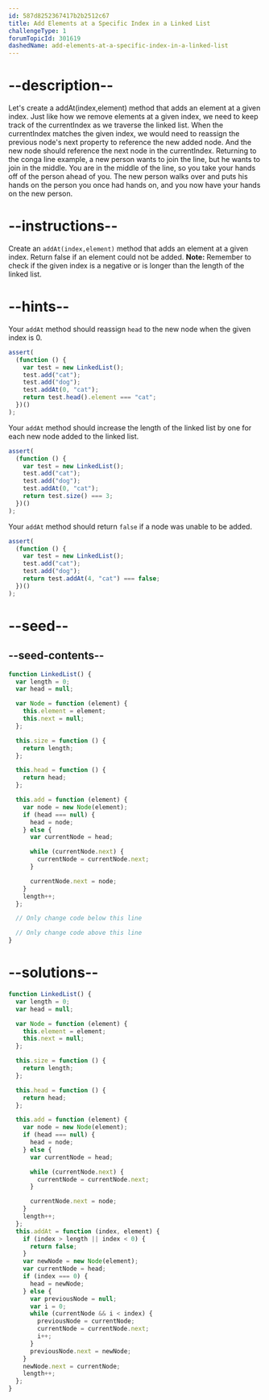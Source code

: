 ```yaml
---
id: 587d8252367417b2b2512c67
title: Add Elements at a Specific Index in a Linked List
challengeType: 1
forumTopicId: 301619
dashedName: add-elements-at-a-specific-index-in-a-linked-list
---
```


# --description--

Let's create a addAt(index,element) method that adds an element at a given index. Just like how we remove elements at a given index, we need to keep track of the currentIndex as we traverse the linked list. When the currentIndex matches the given index, we would need to reassign the previous node's next property to reference the new added node. And the new node should reference the next node in the currentIndex. Returning to the conga line example, a new person wants to join the line, but he wants to join in the middle. You are in the middle of the line, so you take your hands off of the person ahead of you. The new person walks over and puts his hands on the person you once had hands on, and you now have your hands on the new person.

# --instructions--

Create an `addAt(index,element)` method that adds an element at a given index. Return false if an element could not be added. **Note:** Remember to check if the given index is a negative or is longer than the length of the linked list.

# --hints--

Your `addAt` method should reassign `head` to the new node when the given index is 0.

```js
assert(
  (function () {
    var test = new LinkedList();
    test.add("cat");
    test.add("dog");
    test.addAt(0, "cat");
    return test.head().element === "cat";
  })()
);
```

Your `addAt` method should increase the length of the linked list by one for each new node added to the linked list.

```js
assert(
  (function () {
    var test = new LinkedList();
    test.add("cat");
    test.add("dog");
    test.addAt(0, "cat");
    return test.size() === 3;
  })()
);
```

Your `addAt` method should return `false` if a node was unable to be added.

```js
assert(
  (function () {
    var test = new LinkedList();
    test.add("cat");
    test.add("dog");
    return test.addAt(4, "cat") === false;
  })()
);
```

# --seed--

## --seed-contents--

```js
function LinkedList() {
  var length = 0;
  var head = null;

  var Node = function (element) {
    this.element = element;
    this.next = null;
  };

  this.size = function () {
    return length;
  };

  this.head = function () {
    return head;
  };

  this.add = function (element) {
    var node = new Node(element);
    if (head === null) {
      head = node;
    } else {
      var currentNode = head;

      while (currentNode.next) {
        currentNode = currentNode.next;
      }

      currentNode.next = node;
    }
    length++;
  };

  // Only change code below this line

  // Only change code above this line
}
```

# --solutions--

```js
function LinkedList() {
  var length = 0;
  var head = null;

  var Node = function (element) {
    this.element = element;
    this.next = null;
  };

  this.size = function () {
    return length;
  };

  this.head = function () {
    return head;
  };

  this.add = function (element) {
    var node = new Node(element);
    if (head === null) {
      head = node;
    } else {
      var currentNode = head;

      while (currentNode.next) {
        currentNode = currentNode.next;
      }

      currentNode.next = node;
    }
    length++;
  };
  this.addAt = function (index, element) {
    if (index > length || index < 0) {
      return false;
    }
    var newNode = new Node(element);
    var currentNode = head;
    if (index === 0) {
      head = newNode;
    } else {
      var previousNode = null;
      var i = 0;
      while (currentNode && i < index) {
        previousNode = currentNode;
        currentNode = currentNode.next;
        i++;
      }
      previousNode.next = newNode;
    }
    newNode.next = currentNode;
    length++;
  };
}
```
